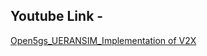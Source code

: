 
## Youtube Link - 

  [Open5gs_UERANSIM_Implementation of V2X](https://youtu.be/CRgL2oYRU2M?si=h86fEPg2y3vmP4pe)
